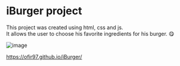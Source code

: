 # iBurger project
 
This project was created using html, css and js. \
It allows the user to choose his favorite ingredients for his burger. 😋

![image](https://github.com/Ofir97/iBurger/assets/93199708/88eb72f9-9df6-4b8d-bf6a-e636ecb156c8)

https://ofir97.github.io/iBurger/
